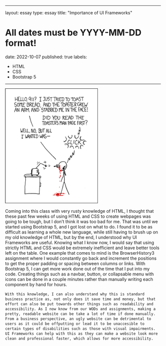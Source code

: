 
---
layout: essay
type: essay
title: "Importance of UI Frameworks"
# All dates must be YYYY-MM-DD format!
date: 2022-10-07
published: true
labels:
  - HTML
  - CSS
  - Bootstrap 5
---

<img width="300px" class="rounded float-start pe-4" src="../img/smart-questions/rtfm.png">

Coming into this class with very rusty knowledge of HTML, I thought that these past few weeks of using HTML and CSS to create webpages was going to be tough, but I don’t think it was too bad for me. That was until we started using Bootstrap 5, and I got lost on what to do. I found it to be as difficult as learning a whole new language, while still having to brush up on my old knowledge of HTML, but by the end, I understood why UI Frameworks are useful. Knowing what I know now, I would say that using strictly HTML and CSS would be extremely inefficient and leave better tools left on the table. One example that comes to mind is the BrowserHistory3 assignment where I would constantly go back and increment the positions to get the proper padding or spacing between columns or links. With Bootstrap 5, I can get more work done out of the time that I put into my code. Creating things such as a navbar, button, or collapsable menu with icons can be done in a couple minutes rather than manually writing each component by hand for hours. 

	With this knowledge, I can also understand why this is standard business practice as, not only does it save time and money, but that effort can also be put towards other things such as readability and accessibility. As I now know from our WODs and assignments, making a pretty, readable website can be take a lot of time if done manually. From a business perspective, an ugly website can be detrimental to users as it could be offputting or lead it to be unaccesible to certain types of disabilities such as those with visual impairments. UI Frameworks can help with this as they can make a website look more clean and professional faster, which allows for more accessibility. 
